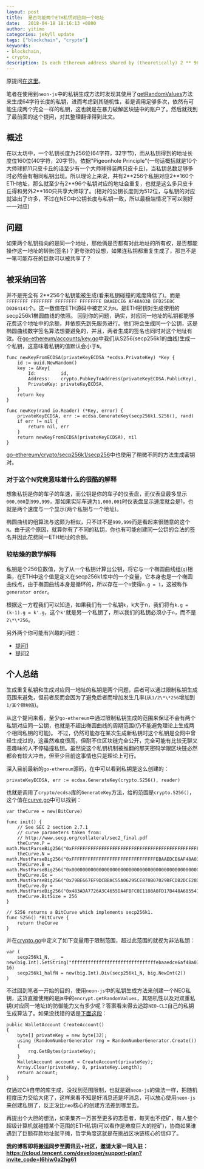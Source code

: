 ```yaml
---
layout: post
title:  是否可能两个ETH私钥对应同一个地址
date:   2018-04-18 18:16:13 +0800
author: yitimo
categories: jekyll update
tags: ["blockchain", "crypto"]
keywords:
- blockchain,
- crypto,
description: Is each Ethereum address shared by (theoretically) 2 ** 96 private keys? This is a question in StackExchange.
---
```


原提问[在这里](https://ethereum.stackexchange.com/questions/10055/is-each-ethereum-address-shared-by-theoretically-2-96-private-keys)。

笔者在使用到``neon-js``中的私钥生成方法时发现其使用了[getRandomValues](https://developer.mozilla.org/en-US/docs/Web/API/Crypto/getRandomValues)方法来生成64字符长度的私钥，进而考虑到其随机性，若是调用足够多次，依然有可能生成两个完全一样的私钥，这也就是在暴力破解区块链中的账户了。然后就找到了最前面的这个提问，对其整理翻译得到此文。

## 概述
在以太坊中，一个私钥长度为256位(64字符，32字节)，而从私钥得到的地址长度位160位(40字符，20字节)。依据"Pigeonhole Principle"(一句话概括就是10个大师球抓11只皮卡丘的话至少有一个大师球得装两只皮卡丘)，当私钥总数足够多时必然会有相同私钥出现。所以理论上来说，共有2\*\*256个私钥对应2\*\*160个ETH地址，那么就至少有2\*\*96个私钥对应的地址会重复，也就是这么多只皮卡丘得和另外2\*\*160只共享大师球了。(相对的公钥长度则为512位，与私钥的对应就溢出了许多，不过在NEO中公钥长度与私钥一致，所以最极端情况下可以刚好一一对应)

## 问题
如果两个私钥指向的是同一个地址，那他俩是否都有对此地址的所有权，是否都能操作这一地址的转账(签名)？更夸张的设想，如果连私钥都重复生成了，那岂不是一笔可能存在的巨款可以被共享了？

## 被采纳回答

并不是完全有 2\*\*256个私钥能被生成(看来私钥碰撞的难度降低了)。而是``FFFFFFFF FFFFFFFF FFFFFFFF FFFFFFFE BAAEDCE6 AF48A03B BFD25E8C D0364141``个。这一数值在ETH源码中被定义为``N``，是ETH密钥对生成使用的secp256k1椭圆曲线的依照。
回到你的问题，确实，对应同一地址的私钥都能够花费这个地址中的余额，并依照先到先服务进行。他们将会生成同一个公钥，这是椭圆曲线数字签名算法想要避免的，并且，两者生成的签名也同时对这个地址有效。在[go-ethereum/accounts/key.go](https://github.com/ethereum/go-ethereum/blob/fed692f67e81bd3937a5efab38f56a9b99d04d41/accounts/key.go)中我们从S256(secp256k1的曲线)生成一个私钥，这意味着私钥的值默认会小于``N``。

```
func newKeyFromECDSA(privateKeyECDSA *ecdsa.PrivateKey) *Key {
    id := uuid.NewRandom()
    key := &Key{
        Id:         id,
        Address:    crypto.PubkeyToAddress(privateKeyECDSA.PublicKey),
        PrivateKey: privateKeyECDSA,
    }
    return key
}

func newKey(rand io.Reader) (*Key, error) {
    privateKeyECDSA, err := ecdsa.GenerateKey(secp256k1.S256(), rand)
    if err != nil {
        return nil, err
    }
    return newKeyFromECDSA(privateKeyECDSA), nil
}
```

[go-ethereum/crypto/secp256k1/secp256](https://github.com/ethereum/go-ethereum/blob/fed692f67e81bd3937a5efab38f56a9b99d04d41/crypto/secp256k1/secp256.go)中也使用了稍微不同的方法生成密钥对。

### 对于这个N究竟意味着什么的很酷的解释

想象私钥是你的车子的车速，而公钥是你的车子的仪表盘，而仪表盘最多显示``000,000``到``999,999``，那如果实际车速为``1,000,001``时仪表盘显示速度就会是1，也就是两个速度与一个显示(两个私钥与一个地址)。

椭圆曲线的组算法与这颇为相似，只不过不是``999,999``而是看起来很随意的这个``N``。由于这个原因，就算你有了不同的私钥，你也有可能创建同一公钥的合法的签名并因此花费同一ETH地址的余额。

### 较枯燥的数学解释

私钥是个256位数值，为了从一个私钥计算出公钥，将它与一个椭圆曲线组(``g``)相乘，在ETH中这个值是定义在secp256k1库中的一个变量，它本身也是一个椭圆曲线点，由于椭圆曲线本身是循环的，所以存在一个``n``使得``n.g = 1``，这被称作``generator order``。

根据这一方程我们可以知道，如果我们有一个私钥``k``，k大于n，我们将有``k.g = (k-1).g = k'.g``，这个``k'``就是另一个私钥了，所以我们的私钥必须小于``n``，而不是``2\*\*256``。

另外两个你可能有兴趣的问题：

* [提问1](https://ethereum.stackexchange.com/questions/217/what-if-i-had-the-private-key-that-had-the-public-address-of-a-contract)
* [提问2](https://ethereum.stackexchange.com/questions/8197/are-addresses-between-different-networks-testnet-interchangeable)

## 个人总结

生成重复私钥和生成对应同一地址的私钥是两个问题，后者可以通过限制私钥生成范围来避免，但前者反而会因为了避免后者而增加发生几率(从``1/2\*\*256``增加到``1/某个限制值``)。

从这个提问来看，至少``go-ethereum``中通过限制私钥生成的范围来保证不会有两个私钥对应同一公钥，也就是不超出椭圆曲线的周期范围(仍不能避免理论上生成两个相同私钥的可能)。
不过，仍然可能存在某次生成新私钥时这个私钥是全网中曾经生成过的，这虽然难度很高，但耐不住区块链完全公开，完全可能有比较无聊又恶趣味的人不停碰撞私钥。虽然说这个私钥机制被推翻的那天密码学跟区块链必然都会有较大冲击，但至少目前这事情也只是理论上可行。

深入目前最新的``go-ethereum``源码，在[]()中可以看到私钥是这么创建的：

```
privateKeyECDSA, err := ecdsa.GenerateKey(crypto.S256(), reader)
```

也就是调用了``crypto/ecdsa``库的``GenerateKey``方法，给的范围是``crypto.S256()``，这个值在[curve.go](https://github.com/ethereum/go-ethereum/blob/master/crypto/secp256k1/curve.go)中可以找到：

```
var theCurve = new(BitCurve)

func init() {
	// See SEC 2 section 2.7.1
	// curve parameters taken from:
	// http://www.secg.org/collateral/sec2_final.pdf
	theCurve.P = math.MustParseBig256("0xFFFFFFFFFFFFFFFFFFFFFFFFFFFFFFFFFFFFFFFFFFFFFFFFFFFFFFFEFFFFFC2F")
	theCurve.N = math.MustParseBig256("0xFFFFFFFFFFFFFFFFFFFFFFFFFFFFFFFEBAAEDCE6AF48A03BBFD25E8CD0364141")
	theCurve.B = math.MustParseBig256("0x0000000000000000000000000000000000000000000000000000000000000007")
	theCurve.Gx = math.MustParseBig256("0x79BE667EF9DCBBAC55A06295CE870B07029BFCDB2DCE28D959F2815B16F81798")
	theCurve.Gy = math.MustParseBig256("0x483ADA7726A3C4655DA4FBFC0E1108A8FD17B448A68554199C47D08FFB10D4B8")
	theCurve.BitSize = 256
}

// S256 returns a BitCurve which implements secp256k1.
func S256() *BitCurve {
	return theCurve
}
```

并在[crypto.go](https://github.com/ethereum/go-ethereum/blob/master/crypto/crypto.go)中定义了如下变量用于限制范围，超过此范围的就视为非法私钥：

```
var (
	secp256k1_N, _  = new(big.Int).SetString("fffffffffffffffffffffffffffffffebaaedce6af48a03bbfd25e8cd0364141", 16)
	secp256k1_halfN = new(big.Int).Div(secp256k1_N, big.NewInt(2))
)
```

不过回到笔者一开始的目的，使用``neon-js``中的私钥生成方法来创建一个NEO私钥，这货直接使用的是js中的``encrypt.getRandomValues``，其随机性以及对双重私钥(对应同一地址)的防御能力又有多少呢？答案看来得去追踪``NEO-CLI``自己的私钥生成算法了。如果没找错的话是[下面这段](https://github.com/neo-project/neo/blob/master/neo/Wallets/Wallet.cs)：

```
public WalletAccount CreateAccount()
{
    byte[] privateKey = new byte[32];
    using (RandomNumberGenerator rng = RandomNumberGenerator.Create())
    {
        rng.GetBytes(privateKey);
    }
    WalletAccount account = CreateAccount(privateKey);
    Array.Clear(privateKey, 0, privateKey.Length);
    return account;
}
```

仅通过C#自带的库生成，没找到范围限制，也就是跟``neon-js``的做法一样，把随机程度压力交给大佬了，这样来看不知是好消息还是坏消息，可以放心使用``neon-js``来创建私钥了，反正没比``neo``核心的创建方法差到哪里去。

再提出个大胆的想法，如果集齐一万甚至更多的志愿者，每天也不挖矿，每人整个超级计算机就碰撞某个范围的ETH私钥(可以看作是难度巨大的挖矿)，协商如果谁遇到了巨额存款地址就平摊，哲学角度这就是在挑战区块链核心的信仰了。


**我的博客即将搬运同步至腾讯云+社区，邀请大家一同入驻：https://cloud.tencent.com/developer/support-plan?invite_code=l6hiw0a2hg61**